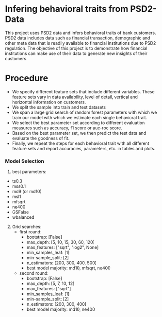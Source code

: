 # Infering behavioral traits from PSD2-Data

This project uses PSD2 data and infers behavioral traits of bank customers.
PSD2 data includes data such as financial transaction, demographic and other meta data that is readily available to financial institutions due to PSD2 regulation.
The objective of this project is to demonstrate how financial institutions can make use of their data to generate new insights of their customers.

# Procedure
* We specify different feature sets that include different variables. These feature sets vary in data availability, level of detail, vertical and horizontal information on customers.
* We split the sample into train and test datasets
* We span a large grid search of random forest parameters with which we train our model with which we estimate each single behavioral trait.
* We select the best parameter set according to different evaluation measures such as accuracy, f1 score or auc-roc score.
* Based on the best parameter set, we then predict the test data and evaluate the goodness of fit.
* Finally, we repeat the steps for each behavioral trait with all different feature sets and report accuracies, parameters, etc. in tables and plots.

### Model Selection
1. best parameters:
  - ts0.3
  - mss0.1
  - md9 (or md10)
  - msl1
  - mfsqrt
  - ne400
  - GSFalse
  - wbalanced

2. Grid searches:
   - first round:
     - bootstrap: [False]
     - max_depth: [5, 10, 15, 30, 60, 120]
     - max_features: ["sqrt", "log2", None]
     - min_samples_leaf: [1]
     - min-sample_split: [2]
     - n_estimators: [200, 300, 400, 500]
     - best model majority: md10, mfsqrt, ne400 
   - second round: 
     - bootstrap: [False]
     - max_depth: [5, 7, 10, 12]
     - max_features: ["sqrt"]
     - min_samples_leaf: [1]
     - min-sample_split: [2]
     - n_estimators: [200, 300, 400]
     - best model majority: md10, ne400

